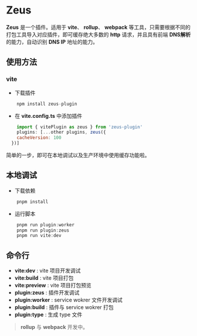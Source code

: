 # Zeus

**Zeus** 是一个插件。适用于 **vite**、 **rollup**、 **webpack** 等工具，只需要根据不同的打包工具导入对应插件，即可缓存绝大多数的 **http** 请求，并且具有前端 **DNS解析** 的能力，自动识别 **DNS IP** 地址的能力。
## 使用方法

### vite

* 下载插件
```javascript
    npm install zeus-plugin
```
* 在 **vite.config.ts** 中添加插件
```javascript
    import { vitePlugin as zeus } from 'zeus-plugin'
    plugins: [...other plugins, zeus({
    cacheVersion: 100
  })]
```

简单的一步，即可在本地调试以及生产环境中使用缓存功能啦。

## 本地调试

* 下载依赖
```javascript
    pnpm install
```
* 运行脚本
```javascript
    pnpm run plugin:worker
    pnpm run plugin:zeus
    pnpm run vite:dev
```
## 命令行

- **vite:dev** : vite 项目开发调试
- **vite:build** : vite 项目打包
- **vite:preview** : vite 项目打包预览
- **plugin:zeus** : 插件开发调试
- **plugin:worker** : service wokrer 文件开发调试
- **plugin:build** : 插件与 service wokrer 打包
- **plugin:type** : 生成 type 文件


> **rollup** 与 **webpack** 开发中。